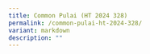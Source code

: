 ```yaml
---
title: Common Pulai (HT 2024 328)
permalink: /common-pulai-ht-2024-328/
variant: markdown
description: ""
---
```

